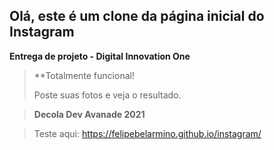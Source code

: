 ## Olá, este é um clone da página inicial do Instagram

**Entrega de projeto - Digital Innovation One**

> **Totalmente funcional!
> 
> Poste suas fotos e veja o resultado.

> **Decola Dev Avanade 2021**



> Teste aqui: https://felipebelarmino.github.io/instagram/


